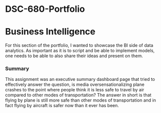 # DSC-680-Portfolio
# Business Intelligence

For this section of the portfolio, I wanted to showcase the BI side of data analytics. 
As important as it is to script and be able to implement models, one needs to be able to
also share their ideas and present on them.

### Summary
This assignment was an executive summary dashboard page that tried to effectively answer the question, is media oversensationalizing plane crashes to the point where people think it is less safe to travel by air compared to other modes of transportation? The answer in short is that flying by plane is still more safe than other modes of transportation and in fact flying by aircraft is safer now than it ever has been.


